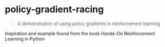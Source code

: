 # policy-gradient-racing

> A demonstration of using policy gradients in reinforcement learning

Inspiration and example found from the book Hands-On Reinforcement Learning in Python

